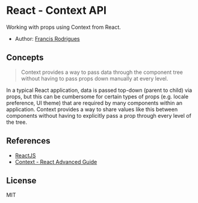 # React - Context API #

Working with props using Context from React.

- Author: [Francis Rodrigues][1]

## Concepts ##

> Context provides a way to pass data through the component tree without having to pass props down manually at every level.

In a typical React application, data is passed top-down (parent to child) via props, but this can be cumbersome for certain types of props (e.g. locale preference, UI theme) that are required by many components within an application. Context provides a way to share values like this between components without having to explicitly pass a prop through every level of the tree.

## References ##

- [ReactJS][2]
- [Context - React Advanced Guide][3]

## License ##

MIT

  [1]: https://github.com/francisrod01
  [2]: https://reactjs.org/
  [3]: https://reactjs.org/docs/context.html
